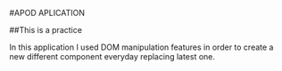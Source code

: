 #APOD APLICATION

##This is a practice

In this application I used DOM manipulation features in order to create a new different component everyday replacing latest one.
